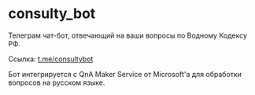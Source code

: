 # consulty_bot
Телеграм чат-бот, отвечающий на ваши вопросы по Водному Кодексу РФ.

Ссылка: [t.me/consultybot](t.me/consultybot)

Бот интегрируется с QnA Maker Service от Microsoft'a для обработки вопросов на русском языке.
